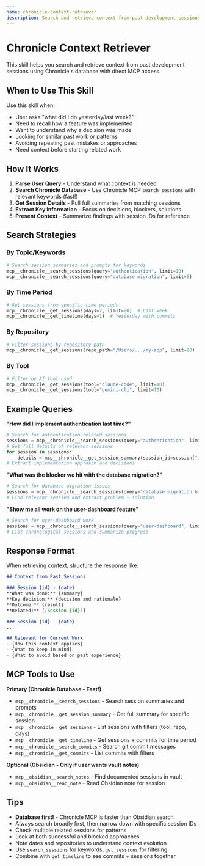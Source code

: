```yaml
---
name: chronicle-context-retriever
description: Search and retrieve context from past development sessions using Chronicle's database. Use when user asks about previous work, wants to recall past decisions, needs to understand codebase history, or wants to avoid repeating past approaches. Searches Chronicle sessions directly from database (fast!) and provides relevant context.
---
```


# Chronicle Context Retriever

This skill helps you search and retrieve context from past development sessions using Chronicle's database with direct MCP access.

## When to Use This Skill

Use this skill when:
- User asks "what did I do yesterday/last week?"
- Need to recall how a feature was implemented
- Want to understand why a decision was made
- Looking for similar past work or patterns
- Avoiding repeating past mistakes or approaches
- Need context before starting related work

## How It Works

1. **Parse User Query** - Understand what context is needed
2. **Search Chronicle Database** - Use Chronicle MCP `search_sessions` with relevant keywords (fast!)
3. **Get Session Details** - Pull full summaries from matching sessions
4. **Extract Key Information** - Focus on decisions, blockers, solutions
5. **Present Context** - Summarize findings with session IDs for reference

## Search Strategies

### By Topic/Keywords
```python
# Search session summaries and prompts for keywords
mcp__chronicle__search_sessions(query="authentication", limit=10)
mcp__chronicle__search_sessions(query="database migration", limit=5)
```

### By Time Period
```python
# Get sessions from specific time periods
mcp__chronicle__get_sessions(days=7, limit=20)  # Last week
mcp__chronicle__get_timeline(days=1)  # Yesterday with commits
```

### By Repository
```python
# Filter sessions by repository path
mcp__chronicle__get_sessions(repo_path="/Users/.../my-app", limit=20)
```

### By Tool
```python
# Filter by AI tool used
mcp__chronicle__get_sessions(tool="claude-code", limit=10)
mcp__chronicle__get_sessions(tool="gemini-cli", limit=10)
```

## Example Queries

**"How did I implement authentication last time?"**
```python
# Search for authentication-related sessions
sessions = mcp__chronicle__search_sessions(query="authentication", limit=5)
# Get full details of relevant sessions
for session in sessions:
    details = mcp__chronicle__get_session_summary(session_id=session["id"])
# Extract implementation approach and decisions
```

**"What was the blocker we hit with the database migration?"**
```python
# Search for database migration issues
sessions = mcp__chronicle__search_sessions(query="database migration blocker", limit=5)
# Find relevant session and extract problem + solution
```

**"Show me all work on the user-dashboard feature"**
```python
# Search for user-dashboard work
sessions = mcp__chronicle__search_sessions(query="user-dashboard", limit=10)
# List chronological sessions and summarize progress
```

## Response Format

When retrieving context, structure the response like:

```markdown
## Context from Past Sessions

### Session {id} - {date}
**What was done:** {summary}
**Key decision:** {decision and rationale}
**Outcome:** {result}
**Related:** [[Session-{id}]]

### Session {id} - {date}
...

## Relevant for Current Work
- {How this context applies}
- {What to keep in mind}
- {What to avoid based on past experience}
```

## MCP Tools to Use

**Primary (Chronicle Database - Fast!)**
- `mcp__chronicle__search_sessions` - Search session summaries and prompts
- `mcp__chronicle__get_session_summary` - Get full summary for specific session
- `mcp__chronicle__get_sessions` - List sessions with filters (tool, repo, days)
- `mcp__chronicle__get_timeline` - Get sessions + commits for time period
- `mcp__chronicle__search_commits` - Search git commit messages
- `mcp__chronicle__get_commits` - List commits with filters

**Optional (Obsidian - Only if user wants vault notes)**
- `mcp__obsidian__search_notes` - Find documented sessions in vault
- `mcp__obsidian__read_note` - Read Obsidian note for session

## Tips

- **Database first!** - Chronicle MCP is faster than Obsidian search
- Always search broadly first, then narrow down with specific session IDs
- Check multiple related sessions for patterns
- Look at both successful and blocked approaches
- Note dates and repositories to understand context evolution
- Use `search_sessions` for keywords, `get_sessions` for filtering
- Combine with `get_timeline` to see commits + sessions together
